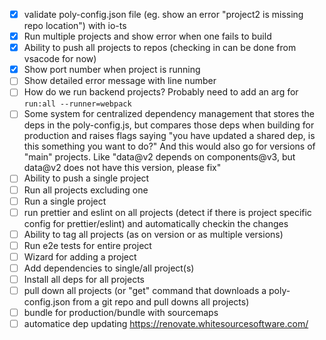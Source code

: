 - [X] validate poly-config.json file (eg. show an error "project2 is missing repo location") with io-ts
- [X] Run multiple projects and show error when one fails to build
- [X] Ability to push all projects to repos (checking in can be done from vsacode for now)
- [X] Show port number when project is running
- [ ] Show detailed error message with line number
- [ ] How do we run backend projects? Probably need to add an arg for `run:all --runner=webpack`
- [ ] Some system for centralized dependency management that stores the deps in the poly-config.js, but compares those deps when building for production and raises flags saying "you have updated a shared dep, is this something you want to do?" And this would also go for versions of "main" projects. Like "data@v2 depends on components@v3, but data@v2 does not have this version, please fix"
- [ ] Ability to push a single project
- [ ] Run all projects excluding one
- [ ] Run a single project
- [ ] run prettier and eslint on all projects (detect if there is project specific config for prettier/eslint) and automatically checkin the changes
- [ ] Ability to tag all projects (as on version or as multiple versions)
- [ ] Run e2e tests for entire project
- [ ] Wizard for adding a project
- [ ] Add dependencies to single/all project(s)
- [ ] Install all deps for all projects
- [ ] pull down all projects (or "get" command that downloads a poly-config.json from a git repo and pull downs all projects)
- [ ] bundle for production/bundle with sourcemaps 
- [ ] automatice dep updating https://renovate.whitesourcesoftware.com/